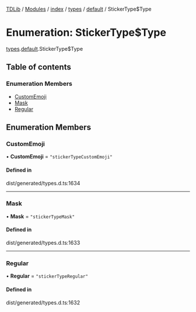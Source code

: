 [TDLib](../README.md) / [Modules](../modules.md) / [index](../modules/index.md) / [types](../modules/index.types.md) / [default](../modules/index.types.default.md) / StickerType$Type

# Enumeration: StickerType$Type

[types](../modules/index.types.md).[default](../modules/index.types.default.md).StickerType$Type

## Table of contents

### Enumeration Members

- [CustomEmoji](index.types.default.StickerType_Type.md#customemoji)
- [Mask](index.types.default.StickerType_Type.md#mask)
- [Regular](index.types.default.StickerType_Type.md#regular)

## Enumeration Members

### CustomEmoji

• **CustomEmoji** = ``"stickerTypeCustomEmoji"``

#### Defined in

dist/generated/types.d.ts:1634

___

### Mask

• **Mask** = ``"stickerTypeMask"``

#### Defined in

dist/generated/types.d.ts:1633

___

### Regular

• **Regular** = ``"stickerTypeRegular"``

#### Defined in

dist/generated/types.d.ts:1632
